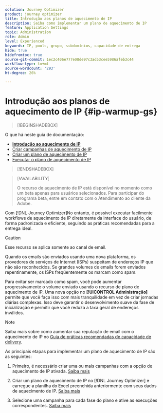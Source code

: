 ```yaml
---
solution: Journey Optimizer
product: journey optimizer
title: Introdução aos planos de aquecimento de IP
description: Saiba como implementar um plano de aquecimento de IP
feature: Application Settings
topic: Administration
role: Admin
level: Experienced
keywords: IP, pools, grupo, subdomínios, capacidade de entrega
hide: true
hidefromtoc: true
source-git-commit: 1ec2c406e777e08de97c3ad53cee5986afeb3c44
workflow-type: tm+mt
source-wordcount: '293'
ht-degree: 26%

---
```


# Introdução aos planos de aquecimento de IP {#ip-warmup-gs}

<!--
>[!CONTEXTUALHELP]
>id="ajo_admin_ip_warmup_plan"
>title="Define your IP warmup plan"
>abstract="You can perform IP warmup workflows directly from the Journey Optimizer interface in a standardized and efficient way that follows the best practices for optimal deliverability."
-->

>[!BEGINSHADEBOX]

O que há neste guia de documentação:

* **[Introdução ao aquecimento de IP](ip-warmup-gs.md)**
* [Criar campanhas de aquecimento de IP](ip-warmup-campaign.md)
* [Criar um plano de aquecimento de IP](ip-warmup-plan.md)
* [Executar o plano de aquecimento de IP](ip-warmup-running.md)

>[!ENDSHADEBOX]

>[!AVAILABILITY]
>
>O recurso de aquecimento de IP está disponível no momento como um beta apenas para usuários selecionados. Para participar do programa beta, entre em contato com o Atendimento ao cliente da Adobe.

Com [!DNL Journey Optimizer]No entanto, é possível executar facilmente workflows de aquecimento de IP diretamente da interface do usuário, de forma padronizada e eficiente, seguindo as práticas recomendadas para a entrega ideal.

>[!CAUTION]
>
>Esse recurso se aplica somente ao canal de email.

Quando os emails são enviados usando uma nova plataforma, os provedores de serviços de Internet (ISPs) suspeitam de endereços IP que não são reconhecidos. Se grandes volumes de emails forem enviados repentinamente, os ISPs freqüentemente os marcam como spam.

Para evitar ser marcado como spam, você pode aumentar progressivamente o volume enviado usando o recurso de plano de aquecimento de IP. Uma nova opção no **[!UICONTROL Administração]** permite que você faça isso com mais tranquilidade em vez de criar jornadas diárias complexas. Isso deve garantir o desenvolvimento suave da fase de inicialização e permitir que você reduza a taxa geral de endereços inválidos.

>[!NOTE]
>
>Saiba mais sobre como aumentar sua reputação de email com o aquecimento de IP no [Guia de práticas recomendadas de capacidade de delivery](https://experienceleague.adobe.com/docs/deliverability-learn/deliverability-best-practice-guide/additional-resources/generic-resources/increase-reputation-with-ip-warming.html).

<!--
Benefits

* Standardization on Campaign which will be easy for practitioners too > why?

* No more pain of creating queries, audiences and testing those as system will create the audiences. 

* Ease of excluding domains and changing the plan with help of simple toggles to exclude OR by editing numbers inline or create new phases or reupload plan if drastic change. No more pain of editing audience definitions, journey conditions

* There is an expectation that with this, it will ease around 30% of effort and will be much better experience for consultant/partner/practitioner - right from planning to execution to reporting
-->

As principais etapas para implementar um plano de aquecimento de IP são as seguintes:

1. Primeiro, é necessário criar uma ou mais campanhas com a opção de aquecimento de IP ativada. [Saiba mais](ip-warmup-campaign.md) <!--this is usually done by a marketer persona??)-->

1. Criar um plano de aquecimento de IP no [!DNL Journey Optimizer] e carregue a planilha do Excel preenchida anteriormente com seus dados de aquecimento de IP. [Saiba mais](ip-warmup-plan.md) <!--this is usually done by a deliverability consultant??-->

1. Selecione uma campanha para cada fase do plano e ative as execuções correspondentes. [Saiba mais](ip-warmup-running.md)
